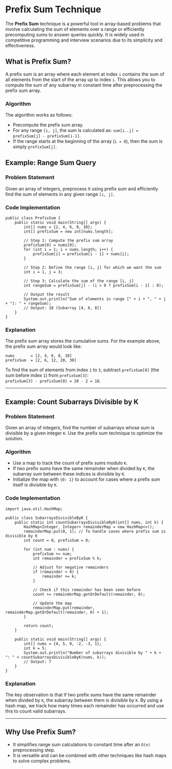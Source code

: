 Prefix Sum Technique
====================

The **Prefix Sum** technique is a powerful tool in array-based problems that involve calculating the sum of elements over a range or efficiently precomputing sums to answer queries quickly. It is widely used in competitive programming and interview scenarios due to its simplicity and effectiveness.

What is Prefix Sum?
-------------------

A prefix sum is an array where each element at index `i` contains the sum of all elements from the start of the array up to index `i`. This allows you to compute the sum of any subarray in constant time after preprocessing the prefix sum array.

### Algorithm

The algorithm works as follows:

*   Precompute the prefix sum array.
*   For any range `[i, j]`, the sum is calculated as: `sum[i..j] = prefixSum[j] - prefixSum[i-1]`.
*   If the range starts at the beginning of the array (`i = 0`), then the sum is simply `prefixSum[j]`.

Example: Range Sum Query
------------------------

### Problem Statement

Given an array of integers, preprocess it using prefix sum and efficiently find the sum of elements in any given range `[i, j]`.

### Code Implementation

    
    public class PrefixSum {
        public static void main(String[] args) {
            int[] nums = {2, 4, 6, 8, 10};
            int[] prefixSum = new int[nums.length];
    
            // Step 1: Compute the prefix sum array
            prefixSum[0] = nums[0];
            for (int i = 1; i < nums.length; i++) {
                prefixSum[i] = prefixSum[i - 1] + nums[i];
            }
    
            // Step 2: Define the range [i, j] for which we want the sum
            int i = 1, j = 3;
    
            // Step 3: Calculate the sum of the range [i, j]
            int rangeSum = prefixSum[j] - (i > 0 ? prefixSum[i - 1] : 0);
    
            // Output the result
            System.out.println("Sum of elements in range [" + i + ", " + j + "]: " + rangeSum);
            // Output: 18 (Subarray [4, 6, 8])
        }
    }
        

### Explanation

The prefix sum array stores the cumulative sums. For the example above, the prefix sum array would look like:

    
    nums       = [2, 4, 6, 8, 10]
    prefixSum  = [2, 6, 12, 20, 30]
        

To find the sum of elements from index `1` to `3`, subtract `prefixSum[0]` (the sum before index `1`) from `prefixSum[3]`:  
`prefixSum[3] - prefixSum[0] = 20 - 2 = 18`.

* * *

Example: Count Subarrays Divisible by K
---------------------------------------

### Problem Statement

Given an array of integers, find the number of subarrays whose sum is divisible by a given integer `K`. Use the prefix sum technique to optimize the solution.

### Algorithm

*   Use a map to track the count of prefix sums modulo `K`.
*   If two prefix sums have the same remainder when divided by `K`, the subarray sum between these indices is divisible by `K`.
*   Initialize the map with `{0: 1}` to account for cases where a prefix sum itself is divisible by `K`.

### Code Implementation

    
    import java.util.HashMap;
    
    public class SubarraysDivisibleByK {
        public static int countSubarraysDivisibleByK(int[] nums, int k) {
            HashMap<Integer, Integer> remainderMap = new HashMap<>();
            remainderMap.put(0, 1); // To handle cases where prefix sum is divisible by K
            int count = 0, prefixSum = 0;
    
            for (int num : nums) {
                prefixSum += num;
                int remainder = prefixSum % k;
    
                // Adjust for negative remainders
                if (remainder < 0) {
                    remainder += k;
                }
    
                // Check if this remainder has been seen before
                count += remainderMap.getOrDefault(remainder, 0);
    
                // Update the map
                remainderMap.put(remainder, remainderMap.getOrDefault(remainder, 0) + 1);
            }
    
            return count;
        }
    
        public static void main(String[] args) {
            int[] nums = {4, 5, 0, -2, -3, 1};
            int k = 5;
            System.out.println("Number of subarrays divisible by " + k + ": " + countSubarraysDivisibleByK(nums, k));
            // Output: 7
        }
    }
        

### Explanation

The key observation is that if two prefix sums have the same remainder when divided by `K`, the subarray between them is divisible by `K`. By using a hash map, we track how many times each remainder has occurred and use this to count valid subarrays.

* * *

Why Use Prefix Sum?
-------------------

*   It simplifies range sum calculations to constant time after an `O(n)` preprocessing step.
*   It is versatile and can be combined with other techniques like hash maps to solve complex problems.
